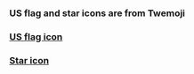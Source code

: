### US flag and star icons are from Twemoji
### [US flag icon](https://github.com/twitter/twemoji/blob/master/assets/svg/1f1fa-1f1f8.svg)
### [Star icon](https://github.com/twitter/twemoji/blob/master/assets/svg/2b50.svg)
